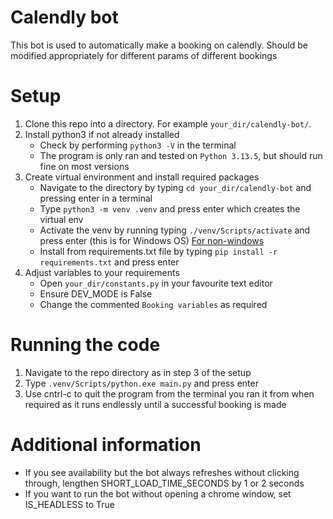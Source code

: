 # Calendly bot
This bot is used to automatically make a booking on calendly. Should be modified appropriately for different params of different bookings

# Setup
1. Clone this repo into a directory. For example `your_dir/calendly-bot/`.
2. Install python3 if not already installed
    * Check by performing `python3 -V` in the terminal
    * The program is only ran and tested on `Python 3.13.5`, but should run fine on most versions
3. Create virtual environment and install required packages
    * Navigate to the directory by typing `cd your_dir/calendly-bot` and pressing enter in a terminal
    * Type `python3 -m venv .venv` and press enter which creates the virtual env
    * Activate the venv by running typing `./venv/Scripts/activate` and press enter (this is for Windows OS) [For non-windows](https://docs.python.org/3/tutorial/venv.html)
    * Install from requirements.txt file by typing `pip install -r requirements.txt` and press enter
4. Adjust variables to your requirements
    * Open `your_dir/constants.py` in your favourite text editor
    * Ensure DEV_MODE is False
    * Change the commented `Booking variables` as required

# Running the code
1. Navigate to the repo directory as in step 3 of the setup
2. Type `.venv/Scripts/python.exe main.py` and press enter
3. Use cntrl-c to quit the program from the terminal you ran it from when required as it runs endlessly until a successful booking is made

# Additional information
* If you see availability but the bot always refreshes without clicking through, lengthen SHORT_LOAD_TIME_SECONDS by 1 or 2 seconds
* If you want to run the bot without opening a chrome window, set IS_HEADLESS to True
